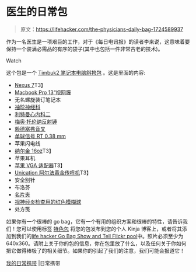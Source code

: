 # 医生的日常包

> 原文：<https://lifehacker.com/the-physicians-daily-bag-1724589937>

作为一名医生是一项艰巨的工作，对于《每日电讯报》的读者李来说，这意味着要保持一个装满必需品的有序的袋子(其中也包括一件非常古老的技术)。

Watch

这个包是一个 [Timbuk2 笔记本电脑斜挎包](http://www.amazon.com/dp/B00M47IFTU?asc_campaign=InlineText&asc_refurl=https://lifehacker.com/the-physicians-daily-bag-1724589937&asc_source=&tag=kinjalifehackerlink-20) 。这是里面的内容:

*   [Nexus 7](http://www.amazon.com/dp/B00DB3SH2G?asc_campaign=InlineText&asc_refurl=https://lifehacker.com/the-physicians-daily-bag-1724589937&asc_source=&tag=kinjalifehackerlink-20)T3】
*   [Macbook Pro 13“视网膜](http://www.amazon.com/dp/B0096VDM8G?asc_campaign=InlineText&asc_refurl=https://lifehacker.com/the-physicians-daily-bag-1724589937&asc_source=&tag=kinjalifehackerlink-20)
*   无名螺旋装订笔记本
*   [袖珍神经科](http://www.amazon.com/Pocket-Neurology-Notebook-Series/dp/1608312569?asc_campaign=InlineText&asc_refurl=https://lifehacker.com/the-physicians-daily-bag-1724589937&asc_source=&tag=kinjalifehackerlink-20)
*   [利特曼心内科二](http://www.amazon.com/dp/B003YIYNYO/?asc_campaign=InlineText&asc_refurl=https://lifehacker.com/the-physicians-daily-bag-1724589937&asc_source=&tag=kinjalifehackerlink-20)
*   [梅奥·托伦纳反射锤](http://www.amazon.com/dp/B0012NI68M?asc_campaign=InlineText&asc_refurl=https://lifehacker.com/the-physicians-daily-bag-1724589937&asc_source=&tag=kinjalifehackerlink-20)
*   [赖德塞弗音叉](http://www.amazon.com/dp/B000X9WDIU?asc_campaign=InlineText&asc_refurl=https://lifehacker.com/the-physicians-daily-bag-1724589937&asc_source=&tag=kinjalifehackerlink-20)
*   [单球信号 RT 0.38 mm](http://www.amazon.com/dp/B00INJVQSA?asc_campaign=InlineText&asc_refurl=https://lifehacker.com/the-physicians-daily-bag-1724589937&asc_source=&tag=kinjalifehackerlink-20)
*   苹果闪电线
*   [纳尔金 16oz](http://www.amazon.com/dp/B00B9G85GA?asc_campaign=InlineText&asc_refurl=https://lifehacker.com/the-physicians-daily-bag-1724589937&asc_source=&tag=kinjalifehackerlink-20)T3】
*   苹果耳机
*   [苹果 VGA 适配器](http://www.amazon.com/dp/B009K916ZK?asc_campaign=InlineText&asc_refurl=https://lifehacker.com/the-physicians-daily-bag-1724589937&asc_source=&tag=kinjalifehackerlink-20)T3】
*   [Unication 阿尔法黄金传呼机](http://everydaycarry.com/go/purchase/32339)T3】
*   安全别针
*   布洛芬
*   [名片夹](http://www.amazon.com/Personalized-Leather-Magnetic-Holder-Engraved?asc_campaign=InlineText&asc_refurl=https://lifehacker.com/the-physicians-daily-bag-1724589937&asc_source=&tag=kinjalifehackerlink-20)
*   [视神经炎检查用的红色模糊球](http://everydaycarry.com/go/purchase/32340/az/4)
*   处方笺

如果你有一个很棒的 go bag，它有一个有用的组织方案和很棒的特性，请告诉我们！您可以使用标签 [特色包](http://kinja.com/tag/featured-bag) 将您的包发布到您的个人 Kinja 博客上，或者将其添加到我们的[life hacker Go Bag Show and Tell Flickr pool](http://www.flickr.com/groups/2301352@N21)中。照片必须至少为 640x360。请附上关于你的包的信息，你在包里放了什么，以及任何关于你如何把它做得棒极了的相关细节。如果你的引起了我们的注意，我们可能会报道它！

[我的日常携带](http://everydaycarry.com/posts/8258/My-Everyday-Carry) |日常携带